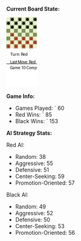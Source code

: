 
**Current Board State:**  
<!-- START_GIF -->
![Checkers Game](./checkers_game.gif)
<!-- END_GIF -->

**Game Info:**  
- Games Played: `<!-- GAMES_PLAYED --> 60
- Red Wins: `<!-- RED_WINS --> 85
- Black Wins: `<!-- BLACK_WINS --> 153

<!-- AI_STATS -->
**AI Strategy Stats:**

Red AI:
- Random: 38
- Aggressive: 55
- Defensive: 51
- Center-Seeking: 59
- Promotion-Oriented: 57

Black AI:
- Random: 49
- Aggressive: 52
- Defensive: 50
- Center-Seeking: 53
- Promotion-Oriented: 56
